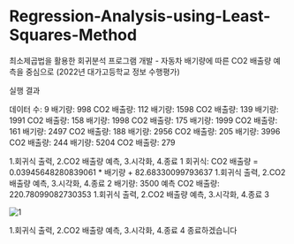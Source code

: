 # Regression-Analysis-using-Least-Squares-Method
최소제곱법을 활용한 회귀분석 프로그램 개발 - 자동차 배기량에 따른 CO2 배출량 예측을 중심으로 (2022년 대가고등학교 정보 수행평가)

실행 결과

데이터 수: 9
배기량: 998
CO2 배출량: 112
배기량: 1598
CO2 배출량: 139
배기량: 1991
CO2 배출량: 158
배기량: 1998
CO2 배출량: 175
배기량: 1999
CO2 배출량: 161
배기량: 2497
CO2 배출량: 188
배기량: 2956
CO2 배출량: 205
배기량: 3996
CO2 배출량: 244
배기량: 5204
CO2 배출량: 279

1.회귀식 출력, 2.CO2 배출량 예측, 3.시각화, 4.종료 1
회귀식: CO2 배출량 = 0.03945648280839061 * 배기량 + 82.68330099793637
1.회귀식 출력, 2.CO2 배출량 예측, 3.시각화, 4.종료 2
배기량: 3500
예측 CO2 배출량: 220.78099082730353
1.회귀식 출력, 2.CO2 배출량 예측, 3.시각화, 4.종료 3

![1](https://user-images.githubusercontent.com/51428786/178096189-4a8db8e3-f594-41b9-b5d9-77a92094a0d8.PNG)

1.회귀식 출력, 2.CO2 배출량 예측, 3.시각화, 4.종료 4
종료하겠습니다
